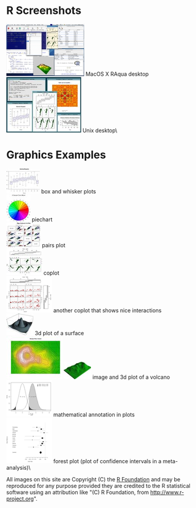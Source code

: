# R Screenshots

[![[]](icon-RAqua-scrshot1.jpg)](RAqua-scrshot1.jpg) MacOS X RAqua desktop\
 [![[]](icon-desktop.jpg)](desktop.jpg) Unix desktop\

# Graphics Examples

[![[]](icon-boxplot-notched.jpg)](boxplot-notched.jpg) box and whisker plots\
 [![[]](icon-color-wheel.jpg)](color-wheel.jpg) piechart\
 [![[]](icon-iris-pairs.jpg)](iris-pairs.jpg) pairs plot\
 [![[]](icon-quakes-coplot.jpg)](quakes-coplot.jpg) coplot\
 [![[]](icon-ozone.png)](ozone.png) another coplot that shows nice interactions\
 [![[]](icon-persp-surface.jpg)](persp-surface.jpg) 3d plot of a surface\
 [![[]](icon-volcano-image.jpg)](volcano-image.jpg) [![[]](icon-volcano-persp.jpg)](volcano-persp.jpg) image and 3d plot of a volcano\
 [![[]](icon-power.png)](power.png) mathematical annotation in plots\
 [![[]](icon-forestplot.png)](forestplot.png) forest plot (plot of confidence intervals in a meta-analysis)\

All images on this site are Copyright (C) the [R Foundation](../foundation/main.html) and may be reproduced for any purpose provided they are credited to the R statistical software using an attribution like "(C) R Foundation, from http://www.r-project.org".

